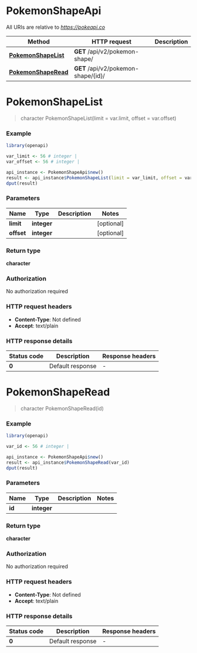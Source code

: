 # PokemonShapeApi

All URIs are relative to *https://pokeapi.co*

Method | HTTP request | Description
------------- | ------------- | -------------
[**PokemonShapeList**](PokemonShapeApi.md#PokemonShapeList) | **GET** /api/v2/pokemon-shape/ | 
[**PokemonShapeRead**](PokemonShapeApi.md#PokemonShapeRead) | **GET** /api/v2/pokemon-shape/{id}/ | 


# **PokemonShapeList**
> character PokemonShapeList(limit = var.limit, offset = var.offset)



### Example
```R
library(openapi)

var_limit <- 56 # integer | 
var_offset <- 56 # integer | 

api_instance <- PokemonShapeApi$new()
result <- api_instance$PokemonShapeList(limit = var_limit, offset = var_offset)
dput(result)
```

### Parameters

Name | Type | Description  | Notes
------------- | ------------- | ------------- | -------------
 **limit** | **integer**|  | [optional] 
 **offset** | **integer**|  | [optional] 

### Return type

**character**

### Authorization

No authorization required

### HTTP request headers

 - **Content-Type**: Not defined
 - **Accept**: text/plain

### HTTP response details
| Status code | Description | Response headers |
|-------------|-------------|------------------|
| **0** | Default response |  -  |

# **PokemonShapeRead**
> character PokemonShapeRead(id)



### Example
```R
library(openapi)

var_id <- 56 # integer | 

api_instance <- PokemonShapeApi$new()
result <- api_instance$PokemonShapeRead(var_id)
dput(result)
```

### Parameters

Name | Type | Description  | Notes
------------- | ------------- | ------------- | -------------
 **id** | **integer**|  | 

### Return type

**character**

### Authorization

No authorization required

### HTTP request headers

 - **Content-Type**: Not defined
 - **Accept**: text/plain

### HTTP response details
| Status code | Description | Response headers |
|-------------|-------------|------------------|
| **0** | Default response |  -  |

